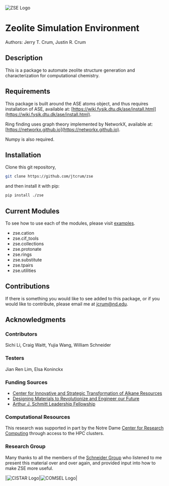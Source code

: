 ![ZSE Logo](./examples/figures/zse_logo.jpeg)

# Zeolite Simulation Environment
Authors: Jerry T. Crum, Justin R. Crum

## Description
This is a package to automate zeolite structure generation and characterization for computational chemistry.

## Requirements
This package is built around the ASE atoms object, and thus requires installation of ASE, available at: [https://wiki.fysik.dtu.dk/ase/install.html](https://wiki.fysik.dtu.dk/ase/install.html).

Ring finding uses graph theory implemented by NetworkX, available at: [https://networkx.github.io](https://networkx.github.io).

Numpy is also required.

## Installation
Clone this git repository,

```bash
git clone https://github.com/jtcrum/zse
```

and then install it with pip:

```bash
pip install ./zse
```

## Current Modules
To see how to use each of the modules, please visit [examples](/examples).
- zse.cation
- zse.cif_tools
- zse.collections
- zse.protonate
- zse.rings
- zse.substitute
- zse.tpairs
- zse.utilities

## Contributions
If there is something you would like to see added to this package, or if you would like to contribute, please email me at jcrum@nd.edu.

## Acknowledgments
### Contributors
Sichi Li, Craig Waitt, Yujia Wang, William Schneider

### Testers
Jian Ren Lim, Elsa Koninckx

### Funding Sources
- [Center for Innovative and Strategic Transformation of Alkane Resources](https://cistar.us)
- [Designing Materials to Revolutionize and Engineer our Future](https://www.nsf.gov/awardsearch/showAward?AWD_ID=1922173&HistoricalAwards=false)
- [Arthur J. Schmitt Leadership Fellowship](https://graduateschool.nd.edu/graduate-training/leadership/society-of-schmitt-fellows/)

### Computational Resources
This research was supported in part by the Notre Dame [Center for Research Computing](https://docs.crc.nd.edu/index.html) through access to the HPC clusters.

### Research Group
Many thanks to all the members of the [Schneider Group](https://wfschneidergroup.github.io) who listened to me present this material over and over again, and provided input into how to make ZSE more useful.

|![CISTAR Logo](./examples/figures/cistar_logo.png)|![COMSEL Logo](./examples/figures/comsel_logo.png)|
